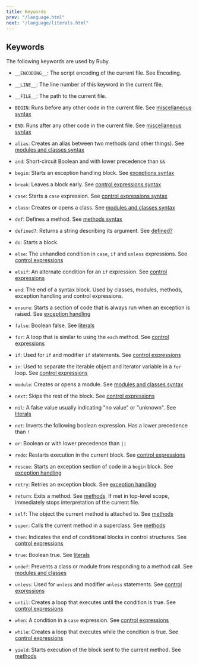 ```yaml
---
title: Keywords
prev: "/language.html"
next: "/language/literals.html"
---
```


## Keywords[](#keywords)

The following keywords are used by Ruby.

* `__ENCODING__`: The script encoding of the current file. See
  Encoding.

* `__LINE__`: The line number of this keyword in the current file.

* `__FILE__`: The path to the current file.

* `BEGIN`: Runs before any other code in the current file. See
  [miscellaneous syntax](misc.md)

* `END`: Runs after any other code in the current file. See
  [miscellaneous syntax](misc.md)

* `alias`: Creates an alias between two methods (and other things). See
  [modules and classes syntax](modules-classes.md)

* `and`: Short-circuit Boolean and with lower precedence than `&&`

* `begin`: Starts an exception handling block. See [exceptions
  syntax](exceptions.md)

* `break`: Leaves a block early. See [control expressions
  syntax](control-expressions.md)

* `case`: Starts a `case` expression. See [control expressions
  syntax](control-expressions.md)

* `class`: Creates or opens a class. See [modules and classes
  syntax](modules-classes.md)

* `def`: Defines a method. See [methods
  syntax](methods-def.md)

* `defined?`: Returns a string describing its argument. See
  [defined?](language.md#defined)

* `do`: Starts a block.

* `else`: The unhandled condition in `case`, `if` and `unless`
  expressions. See [control
  expressions](control-expressions.md)

* `elsif`: An alternate condition for an `if` expression. See [control
  expressions](control-expressions.md)

* `end`: The end of a syntax block. Used by classes, modules, methods,
  exception handling and control expressions.

* `ensure`: Starts a section of code that is always run when an
  exception is raised. See [exception handling](exceptions.md)

* `false`: Boolean false. See [literals](literals.md)

* `for`: A loop that is similar to using the `each` method. See
  [control expressions](control-expressions.md)

* `if`: Used for `if` and modifier `if` statements. See [control
  expressions](control-expressions.md)

* `in`: Used to separate the iterable object and iterator variable in a
  `for` loop. See [control expressions](control-expressions.md)

* `module`: Creates or opens a module. See [modules and classes
  syntax](modules-classes.md)

* `next`: Skips the rest of the block. See [control
  expressions](control-expressions.md)

* `nil`: A false value usually indicating "no value" or "unknown". See
  [literals](literals.md)

* `not`: Inverts the following boolean expression. Has a lower
  precedence than `!`

* `or`: Boolean or with lower precedence than `||`

* `redo`: Restarts execution in the current block. See [control
  expressions](control-expressions.md)

* `rescue`: Starts an exception section of code in a `begin` block. See
  [exception handling](exceptions.md)

* `retry`: Retries an exception block. See [exception
  handling](exceptions.md)

* `return`: Exits a method. See [methods](methods-def.md). If
  met in top-level scope, immediately stops interpretation of the
  current file.

* `self`: The object the current method is attached to. See
  [methods](methods-def.md)

* `super`: Calls the current method in a superclass. See
  [methods](methods-def.md)

* `then`: Indicates the end of conditional blocks in control
  structures. See [control expressions](control-expressions.md)

* `true`: Boolean true. See [literals](literals.md)

* `undef`: Prevents a class or module from responding to a method call.
  See [modules and classes](modules-classes.md)

* `unless`: Used for `unless` and modifier `unless` statements. See
  [control expressions](control-expressions.md)

* `until`: Creates a loop that executes until the condition is true.
  See [control expressions](control-expressions.md)

* `when`: A condition in a `case` expression. See [control
  expressions](control-expressions.md)

* `while`: Creates a loop that executes while the condition is true.
  See [control expressions](control-expressions.md)

* `yield`: Starts execution of the block sent to the current method.
  See [methods](methods-def.md)

